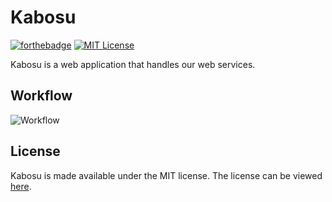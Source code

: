 Kabosu
======

[![forthebadge](http://forthebadge.com/images/badges/built-with-love.svg)](http://forthebadge.com)
[![MIT License](https://img.shields.io/badge/license-MIT-brightgreen.svg?style=flat-square)](https://tldrlegal.com/license/mit-license)

Kabosu is a web application that handles our web services.

## Workflow

![Workflow](http://www.lexteam.xyz/assets/img/kaboso-workflow.png)

## License

Kabosu is made available under the MIT license. The license can be viewed [here](LICENSE.txt).
